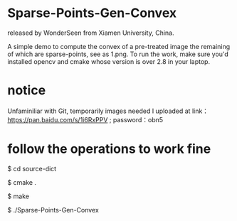 # Sparse-Points-Gen-Convex
released by WonderSeen from Xiamen University, China.

A simple demo to compute the convex of a pre-treated image the remaining of which are sparse-points, see as 1.png.
To run the work, make sure you'd installed opencv and cmake whose version is over 2.8 in your laptop.

# notice
Unfaminiliar with Git, temporarily images needed I uploaded at 
link：https://pan.baidu.com/s/1i6RxPPV ; password：obn5

# follow the operations to work fine
$ cd source-dict

$ cmake .

$ make

$ ./Sparse-Points-Gen-Convex
